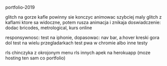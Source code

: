portfolio-2019

glitch na gorze
kafle powinny sie konczyc animowac szybciej
maly glitch z kaflami ktore sa widoczne, potem rusza animacja i znikaja
doswiadczenie: dodac bricodes, metrological, kurs online

responsywnosc: test na iphonie, dopasowac: nav bar, a:hover kreski gora dol
test na wielu przegladarkach
test pwa w chromie albo inne testy

rls chinczyka z okrojonym menu
rls innych apek na herokuapp (moze hosting ten sam co portfolio)